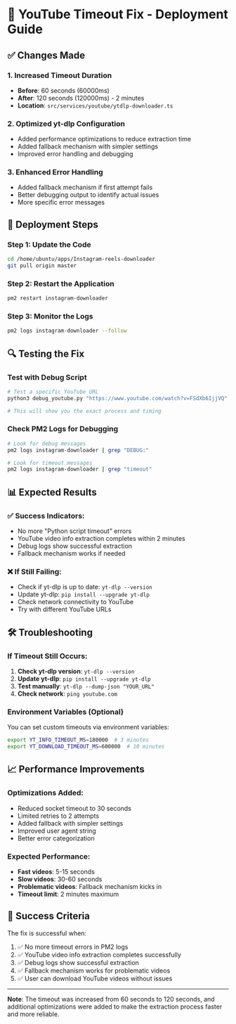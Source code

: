 # 🚀 YouTube Timeout Fix - Deployment Guide

## ✅ **Changes Made**

### **1. Increased Timeout Duration**
- **Before**: 60 seconds (60000ms)
- **After**: 120 seconds (120000ms) - 2 minutes
- **Location**: `src/services/youtube/ytdlp-downloader.ts`

### **2. Optimized yt-dlp Configuration**
- Added performance optimizations to reduce extraction time
- Added fallback mechanism with simpler settings
- Improved error handling and debugging

### **3. Enhanced Error Handling**
- Added fallback mechanism if first attempt fails
- Better debugging output to identify actual issues
- More specific error messages

## 🚀 **Deployment Steps**

### **Step 1: Update the Code**
```bash
cd /home/ubuntu/apps/Instagram-reels-downloader
git pull origin master
```

### **Step 2: Restart the Application**
```bash
pm2 restart instagram-downloader
```

### **Step 3: Monitor the Logs**
```bash
pm2 logs instagram-downloader --follow
```

## 🔍 **Testing the Fix**

### **Test with Debug Script**
```bash
# Test a specific YouTube URL
python3 debug_youtube.py "https://www.youtube.com/watch?v=FSdXb6IjjVQ"

# This will show you the exact process and timing
```

### **Check PM2 Logs for Debugging**
```bash
# Look for debug messages
pm2 logs instagram-downloader | grep "DEBUG:"

# Look for timeout messages
pm2 logs instagram-downloader | grep "timeout"
```

## 📊 **Expected Results**

### **✅ Success Indicators:**
- No more "Python script timeout" errors
- YouTube video info extraction completes within 2 minutes
- Debug logs show successful extraction
- Fallback mechanism works if needed

### **❌ If Still Failing:**
- Check if yt-dlp is up to date: `yt-dlp --version`
- Update yt-dlp: `pip install --upgrade yt-dlp`
- Check network connectivity to YouTube
- Try with different YouTube URLs

## 🛠️ **Troubleshooting**

### **If Timeout Still Occurs:**
1. **Check yt-dlp version**: `yt-dlp --version`
2. **Update yt-dlp**: `pip install --upgrade yt-dlp`
3. **Test manually**: `yt-dlp --dump-json "YOUR_URL"`
4. **Check network**: `ping youtube.com`

### **Environment Variables (Optional)**
You can set custom timeouts via environment variables:
```bash
export YT_INFO_TIMEOUT_MS=180000  # 3 minutes
export YT_DOWNLOAD_TIMEOUT_MS=600000  # 10 minutes
```

## 📈 **Performance Improvements**

### **Optimizations Added:**
- Reduced socket timeout to 30 seconds
- Limited retries to 2 attempts
- Added fallback with simpler settings
- Improved user agent string
- Better error categorization

### **Expected Performance:**
- **Fast videos**: 5-15 seconds
- **Slow videos**: 30-60 seconds
- **Problematic videos**: Fallback mechanism kicks in
- **Timeout limit**: 2 minutes maximum

## 🎯 **Success Criteria**

The fix is successful when:
1. ✅ No more timeout errors in PM2 logs
2. ✅ YouTube video info extraction completes successfully
3. ✅ Debug logs show successful extraction
4. ✅ Fallback mechanism works for problematic videos
5. ✅ User can download YouTube videos without issues

---

**Note**: The timeout was increased from 60 seconds to 120 seconds, and additional optimizations were added to make the extraction process faster and more reliable.
